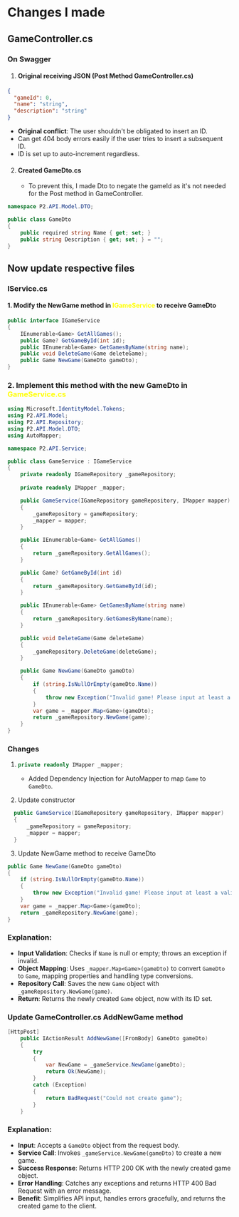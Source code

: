# Changes I made 

## GameController.cs 

### On Swagger 
1. #### Original receiving JSON (Post Method GameController.cs)
```json
{
  "gameId": 0,
  "name": "string",
  "description": "string"
}
```

   - **Original conflict**: The user shouldn't be obligated to insert an ID.
   - Can get 404 body errors easily if the user tries to insert a subsequent ID.
   - ID is set up to auto-increment regardless.

2. #### Created GameDto.cs
   - To prevent this, I made Dto to negate the gameId as it's not needed for the Post method in GameController.

```csharp 
namespace P2.API.Model.DTO;

public class GameDto
{
    public required string Name { get; set; }
    public string Description { get; set; } = "";
}
```

## Now update respective files

### IService.cs 

#### 1. Modify the NewGame method in <span style="color:yellow">IGameService</span> to receive GameDto

```csharp 
public interface IGameService
{
    IEnumerable<Game> GetAllGames();
    public Game? GetGameById(int id);
    public IEnumerable<Game> GetGamesByName(string name);
    public void DeleteGame(Game deleteGame);
    public Game NewGame(GameDto gameDto);
}
```

### 2. Implement this method with the new GameDto in <span style="color:yellow">GameService.cs</span> 

```csharp 
using Microsoft.IdentityModel.Tokens;
using P2.API.Model;
using P2.API.Repository;
using P2.API.Model.DTO;
using AutoMapper;

namespace P2.API.Service;

public class GameService : IGameService
{
    private readonly IGameRepository _gameRepository;
    
    private readonly IMapper _mapper;

    public GameService(IGameRepository gameRepository, IMapper mapper)
    {
        _gameRepository = gameRepository;
        _mapper = mapper;
    }

    public IEnumerable<Game> GetAllGames()
    {
        return _gameRepository.GetAllGames();
    }

    public Game? GetGameById(int id)
    {
        return _gameRepository.GetGameById(id);
    }

    public IEnumerable<Game> GetGamesByName(string name)
    {
        return _gameRepository.GetGamesByName(name);
    }

    public void DeleteGame(Game deleteGame)
    {
        _gameRepository.DeleteGame(deleteGame);
    }

    public Game NewGame(GameDto gameDto)
    {
        if (string.IsNullOrEmpty(gameDto.Name))
        {
            throw new Exception("Invalid game! Please input at least a valid game name");
        }
        var game = _mapper.Map<Game>(gameDto);
        return _gameRepository.NewGame(game);
    }
}
```

### Changes 
1. ```csharp
   private readonly IMapper _mapper;
   ```
   - Added Dependency Injection for AutoMapper to map `Game` to `GameDto`.

2. Update constructor 
 ```csharp
   public GameService(IGameRepository gameRepository, IMapper mapper)
   {
       _gameRepository = gameRepository;
       _mapper = mapper;
   }
   ```
3. Update NewGame method to receive GameDto 
```csharp 
public Game NewGame(GameDto gameDto)
{
    if (string.IsNullOrEmpty(gameDto.Name))
    {
        throw new Exception("Invalid game! Please input at least a valid game name");
    }
    var game = _mapper.Map<Game>(gameDto);
    return _gameRepository.NewGame(game);
}
```

### Explanation:
- **Input Validation**: Checks if `Name` is null or empty; throws an exception if invalid.
- **Object Mapping**: Uses `_mapper.Map<Game>(gameDto)` to convert `GameDto` to `Game`, mapping properties and handling type conversions.
- **Repository Call**: Saves the new `Game` object with `_gameRepository.NewGame(game)`.
- **Return**: Returns the newly created `Game` object, now with its ID set.

### Update GameController.cs AddNewGame method 
```csharp
[HttpPost]
	public IActionResult AddNewGame([FromBody] GameDto gameDto)
	{
		try
		{
			var NewGame = _gameService.NewGame(gameDto);
			return Ok(NewGame);
		}
		catch (Exception)
		{
			return BadRequest("Could not create game");
		}
	}
```

### Explanation:
- **Input**: Accepts a `GameDto` object from the request body.
- **Service Call**: Invokes `_gameService.NewGame(gameDto)` to create a new game.
- **Success Response**: Returns HTTP 200 OK with the newly created game object.
- **Error Handling**: Catches any exceptions and returns HTTP 400 Bad Request with an error message.
- **Benefit**: Simplifies API input, handles errors gracefully, and returns the created game to the client.